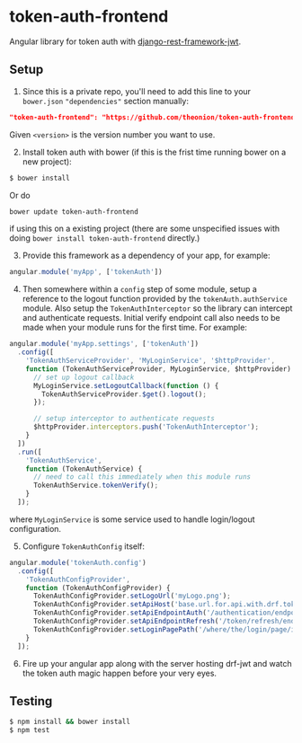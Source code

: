 # token-auth-frontend
Angular library for token auth with [django-rest-framework-jwt](https://github.com/GetBlimp/django-rest-framework-jwt).

## Setup
1. Since this is a private repo, you'll need to add this line to your ```bower.json``` ```"dependencies"``` section manually:
  ```json
  "token-auth-frontend": "https://github.com/theonion/token-auth-frontend.git#<version>"
  ```
  Given ```<version>``` is the version number you want to use.

2. Install token auth with bower (if this is the frist time running bower on a new project):
  ```bash
  $ bower install
  ```
  Or do
  ```bash
  bower update token-auth-frontend
  ```
  if using this on a existing project (there are some unspecified issues with doing ```bower install token-auth-frontend``` directly.)

3. Provide this framework as a dependency of your app, for example:
  ```javascript
  angular.module('myApp', ['tokenAuth'])
  ```

4. Then somewhere within a ```config``` step of some module, setup a reference to the logout function provided by the ```tokenAuth.authService``` module. Also setup the ```TokenAuthInterceptor``` so the library can intercept and authenticate requests. Initial
verify endpoint call also needs to be made when your module runs for the first time. For example:
  ```javascript
  angular.module('myApp.settings', ['tokenAuth'])
    .config([
      'TokenAuthServiceProvider', 'MyLoginService', '$httpProvider',
      function (TokenAuthServiceProvider, MyLoginService, $httpProvider) {
        // set up logout callback
        MyLoginService.setLogoutCallback(function () {
          TokenAuthServiceProvider.$get().logout();
        });

        // setup interceptor to authenticate requests
        $httpProvider.interceptors.push('TokenAuthInterceptor');
      }
    ])
    .run([
      'TokenAuthService',
      function (TokenAuthService) {
        // need to call this immediately when this module runs
        TokenAuthService.tokenVerify();
      }
    ]);
  ```
  where ```MyLoginService``` is some service used to handle login/logout configuration.

5. Configure ```TokenAuthConfig``` itself:
  ```javascript
  angular.module('tokenAuth.config')
    .config([
      'TokenAuthConfigProvider',
      function (TokenAuthConfigProvider) {
        TokenAuthConfigProvider.setLogoUrl('myLogo.png');
        TokenAuthConfigProvider.setApiHost('base.url.for.api.with.drf.token.auth.com');
        TokenAuthConfigProvider.setApiEndpointAuth('/authentication/endpoint/provided/by/api');
        TokenAuthConfigProvider.setApiEndpointRefresh('/token/refresh/endpoint/provied/by/api');
        TokenAuthConfigProvider.setLoginPagePath('/where/the/login/page/is/hosted');
      }
    ]);
  ```

6. Fire up your angular app along with the server hosting drf-jwt and watch the token auth magic happen before your very eyes.

## Testing
```bash
$ npm install && bower install
$ npm test
```
